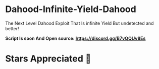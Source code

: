# Dahood-Infinite-Yield-Dahood
The Next Level Dahood Exploit That Is infinite Yield But undetected and better!

**Script Is soon And Open source: https://discord.gg/B7vQQUv8Es**

# Stars Appreciated 🙂
